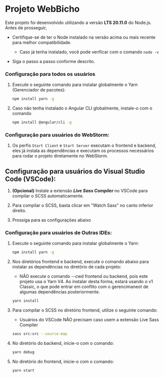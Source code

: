 # Projeto WebBicho

Este projeto foi desenvolvido utilizando a versão **LTS 20.11.0** do Node.js.
Antes de prosseguir,

* Certifique-se de ter o Node instalado na versão acima ou mais recente para melhor compatibilidade.

    * Caso já tenha instalado, você pode verificar com o comando `node -v`

* Siga o passo a passo conforme descrito.

### Configuração para todos os usuários

1. Execute o seguinte comando para instalar globalmente o Yarn (Gerenciador de pacotes):
    ```bash
    npm install yarn -g
    ```

2. Caso não tenha instalado o Angular CLI globalmente, instale-o com o comando
    ```bash
   npm install @angular/cli -g
   ```

### Configuração para usuários do WebStorm:

1. Os perfis `Start Client` e `Start Server` executam o frontend e backend, eles já instala as dependências e executam
   os processos necessários para rodar o projeto diretamente no WebStorm.

## Configuração para usuários do Visual Studio Code (VSCode):

1. **(Opcional)** Instale a extensão ***Live Sass Compiler*** no VSCode para compilar o SCSS automaticamente.

2. Para compilar o SCSS, basta clicar em "Watch Sass" no canto inferior direito.

3. Prossiga para as configurações abaixo

### Configuração para usuários de Outras IDEs:

1. Execute o seguinte comando para instalar globalmente o Yarn:
    ```bash
    npm install yarn -g
    ```

2. Nos diretórios frontend e backend, execute o comando abaixo para instalar as dependências no diretório de cada
   projeto:
    * NÃO execute o comando --cwd frontend ou backend, pois este projeto usa o Yarn V4. Ao instalar desta forma, estará
      usando o v1 Classic, o que pode entrar em conflito com o gerencimaneot de algumas dependências posteriormente.
    ```bash
    yarn install
    ```

3. Para compilar o SCSS no diretório frontend, utilize o seguinte comando:
    * Usuários do VSCode NÃO precisam caso usem a extensão Live Sass Compiler
    ```bash
    sass src:src --source-map
    ```

4. No diretório do backend, inicie-o com o comando:
    ```bash
    yarn debug
    ```

5. No diretório do frontend, inicie-o com o comando:
    ```bash
    yarn start
    ```
